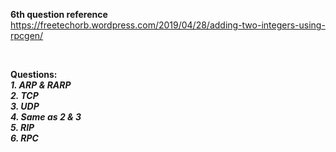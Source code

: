 **6th question reference**
https://freetechorb.wordpress.com/2019/04/28/adding-two-integers-using-rpcgen/

<br/>

**Questions:**<br/>
***1. ARP & RARP***<br/>
***2. TCP***<br/>
***3. UDP***<br/>
***4. Same as 2 & 3***<br/>
***5. RIP***<br/>
***6. RPC***<br/>
